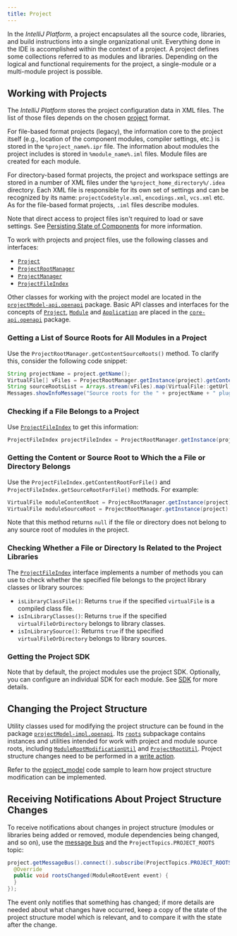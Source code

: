 ```yaml
---
title: Project
---
```

<!-- Copyright 2000-2020 JetBrains s.r.o. and other contributors. Use of this source code is governed by the Apache 2.0 license that can be found in the LICENSE file. -->

In the *IntelliJ Platform*, a project encapsulates all the source code, libraries, and build instructions into a single organizational unit. 
Everything done in the IDE is accomplished within the context of a project. 
A project defines some collections referred to as modules and libraries. 
Depending on the logical and functional requirements for the project, a single-module or a multi-module project is possible.

## Working with Projects

The *IntelliJ Platform* stores the project configuration data in XML files. 
The list of those files depends on the chosen [project](https://www.jetbrains.com/help/idea/about-projects.html) format.

For file-based format projects (legacy), the information core to the project itself (e.g., location of the component modules, compiler settings, etc.) is stored in the `%project_name%.ipr` file. 
The information about modules the project includes is stored in `%module_name%.iml` files. 
Module files are created for each module.

For directory-based format projects, the project and workspace settings are stored in a number of XML files under the `%project_home_directory%/.idea` directory. 
Each XML file is responsible for its own set of settings and can be recognized by its name: `projectCodeStyle.xml`, `encodings.xml`, `vcs.xml` etc. 
As for the file-based format projects, `.iml` files describe modules.

Note that direct access to project files isn't required to load or save settings. 
See [Persisting State of Components](../../basics/persisting_state_of_components.md) for more information.

To work with projects and project files, use the following classes and interfaces:
* [`Project`](upsource:///platform/core-api/src/com/intellij/openapi/project/Project.java)
* [`ProjectRootManager`](upsource:///platform/projectModel-api/src/com/intellij/openapi/roots/ProjectRootManager.java)
* [`ProjectManager`](upsource:///platform/projectModel-api/src/com/intellij/openapi/project/ProjectManager.java)
* [`ProjectFileIndex`](upsource:///platform/projectModel-api/src/com/intellij/openapi/roots/ProjectFileIndex.java)

Other classes for working with the project model are located in the [`projectModel-api.openapi`](upsource:///platform/projectModel-api/src/com/intellij/openapi) package. 
Basic API classes and interfaces for the concepts of [`Project`](upsource:///platform/core-api/src/com/intellij/openapi/project/Project.java), [`Module`](upsource:///platform/core-api/src/com/intellij/openapi/module/Module.java) and [`Application`](upsource:///platform/core-api/src/com/intellij/openapi/application/Application.java)  are placed in the [`core-api.openapi`](upsource:///platform/core-api/src/com/intellij/openapi) package.

### Getting a List of Source Roots for All Modules in a Project
Use the `ProjectRootManager.getContentSourceRoots()` method. To clarify this, consider the following code snippet:

```java
String projectName = project.getName();
VirtualFile[] vFiles = ProjectRootManager.getInstance(project).getContentSourceRoots();
String sourceRootsList = Arrays.stream(vFiles).map(VirtualFile::getUrl).collect(Collectors.joining("\n"));
Messages.showInfoMessage("Source roots for the " + projectName + " plugin:\n" + sourceRootsList, "Project Properties");
```

### Checking if a File Belongs to a Project
Use [`ProjectFileIndex`](upsource:///platform/projectModel-api/src/com/intellij/openapi/roots/ProjectFileIndex.java) to get this information:

```java
ProjectFileIndex projectFileIndex = ProjectRootManager.getInstance(project).getFileIndex();
```

### Getting the Content or Source Root to Which the a File or Directory Belongs
Use the `ProjectFileIndex.getContentRootForFile()` and `ProjectFileIndex.getSourceRootForFile()` methods. 
For example:

```java
VirtualFile moduleContentRoot = ProjectRootManager.getInstance(project).getFileIndex().getContentRootForFile(virtualFileOrDirectory);
VirtualFile moduleSourceRoot = ProjectRootManager.getInstance(project).getFileIndex().getSourceRootForFile(virtualFileOrDirectory);
```

Note that this method returns `null` if the file or directory does not belong to any source root of modules in the project.
 
### Checking Whether a File or Directory Is Related to the Project Libraries
The [`ProjectFileIndex`](upsource:///platform/projectModel-api/src/com/intellij/openapi/roots/ProjectFileIndex.java) interface implements a number of methods you can use to check whether the specified file belongs to the project library classes or library sources:
* `isLibraryClassFile()`: Returns `true` if the specified `virtualFile` is a compiled class file.
* `isInLibraryClasses()`: Returns `true` if the specified `virtualFileOrDirectory` belongs to library classes.
* `isInLibrarySource()`: Returns `true` if the specified `virtualFileOrDirectory` belongs to library sources.

### Getting the Project SDK
Note that by default, the project modules use the project SDK. 
Optionally, you can configure an individual SDK for each module. 
See [SDK](sdk.md) for more details.

## Changing the Project Structure
Utility classes used for modifying the project structure can be found in the package [`projectModel-impl.openapi`](upsource:///platform/projectModel-impl/src/com/intellij/openapi). Its [`roots`](upsource:///platform/projectModel-impl/src/com/intellij/openapi/roots/) subpackage contains instances and utilities intended for work with project and module source roots, including [`ModuleRootModificationUtil`](upsource:///platform/projectModel-api/src/com/intellij/openapi/roots/ModuleRootModificationUtil.java) and [`ProjectRootUtil`](upsource:///platform/projectModel-impl/src/com/intellij/openapi/projectRoots/impl/ProjectRootUtil.java). Project structure
changes need to be performed in a [write action](/basics/architectural_overview/general_threading_rules.md#read-write-lock).

Refer to the [project_model](https://github.com/JetBrains/intellij-sdk-docs/blob/master/code_samples/project_model/src/main/java/org/intellij/sdk/project/model/ModificationAction.java) code sample to learn how project structure modification can be implemented.

## Receiving Notifications About Project Structure Changes
To receive notifications about changes in project structure (modules or libraries being added or removed, module dependencies being changed, and so on), use the [message bus](/reference_guide/messaging_infrastructure.md) and the `ProjectTopics.PROJECT_ROOTS` topic:

```java
project.getMessageBus().connect().subscribe(ProjectTopics.PROJECT_ROOTS, new ModuleRootListener() {
  @Override
  public void rootsChanged(ModuleRootEvent event) {
  }
});
```

The event only notifies that something has changed; if more details are needed about what changes have occurred, keep a copy of the state of the project structure model which is relevant, and to compare it with the state after the change.
